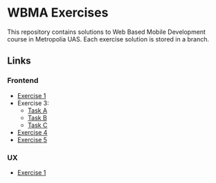 # WBMA Exercises

This repository contains solutions to Web Based Mobile Development course in Metropolia UAS. Each exercise solution is stored in a branch.

## Links

### Frontend

- [Exercise 1](https://github.com/serushakov/metropolia-2-wbma-hw/tree/exercise-1)
- Exercise 3:
  - [Task A](https://github.com/serushakov/metropolia-2-wbma-hw/tree/http-a)
  - [Task B](https://github.com/serushakov/metropolia-2-wbma-hw/tree/http-b)
  - [Task C](https://github.com/serushakov/metropolia-2-wbma-hw/tree/http-c)
- [Exercise 4](https://github.com/serushakov/metropolia-2-wbma-hw/tree/navigation)
- [Exercise 5](https://github.com/serushakov/metropolia-2-wbma-hw/tree/exercise-5)

### UX

- [Exercise 1](https://github.com/serushakov/metropolia-2-wbma-hw/tree/ux-exercise-1)
